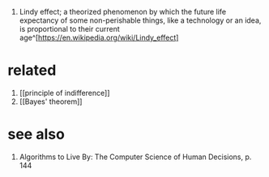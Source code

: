 1. Lindy effect; a theorized phenomenon by which the future life expectancy of some non-perishable things, like a technology or an idea, is proportional to their current age^[https://en.wikipedia.org/wiki/Lindy_effect]

# related
1. [[principle of indifference]]
2. [[Bayes' theorem]]

# see also
1. Algorithms to Live By: The Computer Science of Human Decisions, p. 144